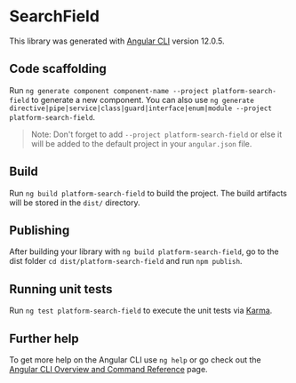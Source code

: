 # SearchField

This library was generated with [Angular CLI](https://github.com/angular/angular-cli) version 12.0.5.

## Code scaffolding

Run `ng generate component component-name --project platform-search-field` to generate a new component. You can also use `ng generate directive|pipe|service|class|guard|interface|enum|module --project platform-search-field`.
> Note: Don't forget to add `--project platform-search-field` or else it will be added to the default project in your `angular.json` file. 

## Build

Run `ng build platform-search-field` to build the project. The build artifacts will be stored in the `dist/` directory.

## Publishing

After building your library with `ng build platform-search-field`, go to the dist folder `cd dist/platform-search-field` and run `npm publish`.

## Running unit tests

Run `ng test platform-search-field` to execute the unit tests via [Karma](https://karma-runner.github.io).

## Further help

To get more help on the Angular CLI use `ng help` or go check out the [Angular CLI Overview and Command Reference](https://angular.io/cli) page.
